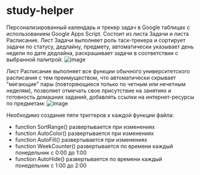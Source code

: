 # study-helper
Персонализированный календарь и трекер задач в Google таблицах с использованием Google Apps Script. Состоит из листа Задачи и листа Расписание.
Лист Задачи выполняет роль таск-трекера и сортирует задачи по статусу, дедлайну, предмету, автоматически указывает день недели по дате дедлайна, раскрашивает задачи в соответствии с выбранной палитрой:
![image](https://github.com/irinazobova/study-helper/assets/141981835/fd3569fa-1b6d-45b1-afb2-2c85bbcfb79c)

Лист Расписание выполняет все функции обычного университетского расписания с тем преимуществом, что автоматически скрывает "мигающие" пары (повторяющиеся только по четным или нечетным неделям), позволяет отмечать свое присутствие на занятиях и готовность домашних заданий, добавлять ссылки на интернет-ресурсы по предметам:
![image](https://github.com/irinazobova/study-helper/assets/141981835/8685e244-252f-49ee-b68c-a9b71f6f3a2f)

Необходимо создание пяти триггеров к каждой функции файла:
*  function SortRange()
развертывается при изменениях
*  function AutoColor()
развертывается при изменениях
*  function AutoFill()
развертывается при изменениях
*  function WeekCounter()
развертывается по времени каждый понедельник с 0:00 до 1:00
*  function AutoHide()
развертывается по времени каждый понедельник с 1:00 до 2:00
